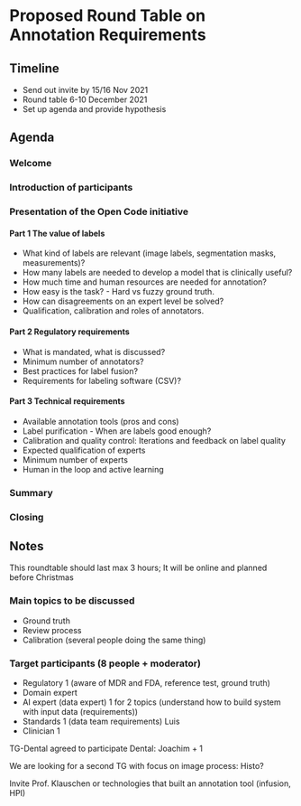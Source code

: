 # Proposed Round Table on Annotation Requirements

## Timeline

- Send out invite by 15/16 Nov 2021
- Round table 6-10 December 2021
- Set up agenda and provide hypothesis 

## Agenda

### Welcome

### Introduction of participants 

### Presentation of the Open Code initiative

#### Part 1 The value of labels
- What kind of labels are relevant (image labels, segmentation masks, measurements)? 
- How many labels are needed to develop a model that is clinically useful? 
- How much time and human resources are needed for annotation?
- How easy is the task? - Hard vs fuzzy ground truth.
- How can disagreements on an expert level be solved?
- Qualification, calibration and roles of annotators.

#### Part 2 Regulatory requirements
- What is mandated, what is discussed? 
- Minimum number of annotators?
- Best practices for label fusion?
- Requirements for labeling software (CSV)?

#### Part 3 Technical requirements
- Available annotation tools (pros and cons)
- Label purification - When are labels good enough?
- Calibration and quality control: Iterations and feedback on label quality
- Expected qualification of experts
- Minimum number of experts
- Human in the loop and active learning

### Summary

### Closing

## Notes
This roundtable should last max 3 hours; It will be online and planned before Christmas

### Main topics to be discussed
- Ground truth
- Review process
- Calibration (several people doing the same thing)

### Target participants (8 people + moderator)
- Regulatory 1 (aware of MDR and FDA, reference test, ground truth)
- Domain expert
- AI expert (data expert) 1 for 2 topics (understand how to build system with input data (requirements))
- Standards 1 (data team requirements) Luis
- Clinician 1

TG-Dental agreed to participate
Dental: Joachim + 1

We are looking for a second TG with focus on image process: Histo?

Invite Prof. Klauschen or technologies that built an annotation tool (infusion, HPI)




